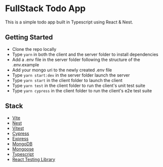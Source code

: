 # FullStack Todo App

This is a simple todo app built in Typescript using React & Nest. 

## Getting Started

- Clone the repo locally
- Type `yarn` in both the client and the server folder to install dependencies
- Add a .env file in the server folder following the structure of the .env.example 
- Add your mongo uri to the newly created .env file 
- Type `yarn start:dev` in the server folder launch the server
- Type `yarn start` in the client folder to launch the client
- Type `yarn test` in the client folder to run the client's unit test suite
- Type `yarn cypress` in the client folder to run the client's e2e test suite

## Stack

- [Vite](https://vitejs.dev/)
- [Nest](https://nestjs.com/)
- [Vitest](https://vitest.dev/)
- [Cypress](https://docs.cypress.io/)
- [Express](https://expressjs.com/)
- [MongoDB](https://www.mongodb.com/atlas)
- [Mongoose](https://mongoosejs.com/)
- [Typescript](https://www.typescriptlang.org/)
- [React Testing Library](https://testing-library.com/)

